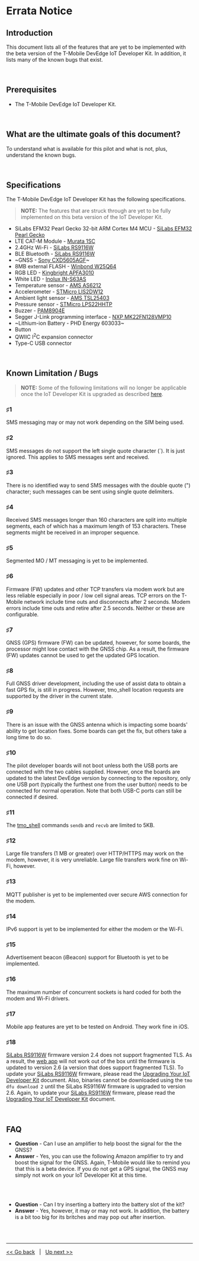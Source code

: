 # Errata Notice

## Introduction
This document lists all of the features that are yet to be implemented with the beta version of the T-Mobile DevEdge IoT Developer Kit.  In addition, it lists many of the known bugs that exist. 

<br>

## Prerequisites
- The T-Mobile DevEdge IoT Developer Kit. 

<br>

## What are the ultimate goals of this document?
To understand what is available for this pilot and what is not, plus, understand the known bugs. 

<br>

## Specifications
The T-Mobile DevEdge IoT Developer Kit has the following specifications.

> **NOTE:** The features that are struck through are yet to be fully implemented on this beta version of the IoT Developer Kit.

- SiLabs EFM32 Pearl Gecko 32-bit ARM Cortex M4 MCU - [SiLabs EFM32 Pearl Gecko](https://www.silabs.com/mcu/32-bit-microcontrollers/efm32-pearl-gecko)
- LTE CAT-M Module - [Murata 1SC](https://www.t-mobile.com/content/dam/tfb/pdf/tfb-iot/LBADXX01SC_Data_Sheet_v1.7.pdf)
- 2.4GHz Wi-Fi - [SiLabs RS9116W](https://www.silabs.com/wireless/wi-fi/rs9116-wi-fi-ncp-modules/device.rs9116w-sb00-aa0)
- BLE Bluetooth - [SiLabs RS9116W](https://www.silabs.com/wireless/wi-fi/rs9116-wi-fi-ncp-modules/device.rs9116w-sb00-aa0)
- ~GNSS - [Sony CXD5605AGF](https://www.sony-semicon.co.jp/e/products/lsi/gps/product.html)~
- 8MB external FLASH - [Winbond W25Q64](https://www.winbond.com/resource-files/w25q64fv%20revq%2006142016.pdf)
- RGB LED - [Kingbright APFA3010](https://www.kingbrightusa.com/images/catalog/SPEC/APFA3010LSEEZGKQBKC.pdf)
- White LED - [Inolux IN-S63AS](https://www.inolux-corp.com/datasheet/SMDLED/Mono%20Color%20Side%20View/IN-S63AS%20Series_V1.0.pdf)
- Temperature sensor - [AMS AS6212](https://ams.com/en/as621x)
- Accelerometer - [STMicro LIS2DW12](https://www.st.com/resource/en/datasheet/lis2dw12.pdf)
- Ambient light sensor - [AMS TSL25403](https://ams.com/documents/20143/36005/TSL2540_DS000564_4-00.pdf/39728ac4-098c-9eca-b5ca-61d9c6f3a588)
- Pressure sensor - [STMicro LPS22HHTP](https://www.st.com/resource/en/datasheet/lps22hh.pdf)
- Buzzer - [PAM8904E](https://www.diodes.com/assets/Datasheets/PAM8904E.pdf)
- Segger J-Link programming interface - [NXP MK22FN128VMP10](https://www.nxp.com/part/MK22FN128VMP10#/)
- ~Lithium-ion Battery - PHD Energy 603033~
- Button
- QWIIC I<sup>2</sup>C expansion connector
- Type-C USB connector

<br>

## Known Limitation / Bugs 

> **NOTE:** Some of the following limitations will no longer be applicable once the IoT Developer Kit is upgraded as described [here](09-Upgrading-your-IoT-Developer-Kit.md).

### &#9839;1
SMS messaging may or may not work depending on the SIM being used.

### &#9839;2
SMS messages do not support the left single quote character (`). It is just ignored. This applies to SMS messages sent and received.

### &#9839;3
There is no identified way to send SMS messages with the double quote (") character; such messages can be sent using single quote delimiters.

### &#9839;4
Received SMS messages longer than 160 characters are split into multiple segments, each of which has a maximum length of 153 characters. These segments might be received in an improper sequence.

### &#9839;5
Segmented MO / MT messaging is yet to be implemented.

### &#9839;6
Firmware (FW) updates and other TCP transfers via modem work but are less reliable especially in poor / low cell signal areas. TCP errors on the T-Mobile network include time outs and disconnects after 2 seconds. Modem errors include time outs and retire after 2.5 seconds. Neither or these are configurable. 

### &#9839;7
GNSS (GPS) firmware (FW) can be updated, however, for some boards, the processor might lose contact with the GNSS chip. As a result, the firmware (FW) updates cannot be used to get the updated GPS location.

### &#9839;8
Full GNSS driver development, including the use of assist data to obtain a fast GPS fix, is still in progress. However, tmo_shell location requests are supported by the driver in the current state.

### &#9839;9
There is an issue with the GNSS antenna which is impacting some boards' ability to get location fixes. Some boards can get the fix, but others take a long time to do so.

### &#9839;10
The pilot developer boards will not boot unless both the USB ports are connected with the two cables supplied. However, once the boards are updated to the latest DevEdge version by connecting to the repository, only one USB port (typically the furthest one from the user button) needs to be connected for normal operation. Note that both USB-C ports can still be connected if desired. 

### &#9839;11
The [tmo_shell](06-Interacting-with-the-Kit-at-CLI-via-the-tmo_shell.md) commands `sendb` and `recvb` are limited to 5KB.

### &#9839;12
Large file transfers (1 MB or greater) over HTTP/HTTPS may work on the modem, however, it is very unreliable. Large file transfers work fine on Wi-Fi, however.

### &#9839;13
MQTT publisher is yet to be implemented over secure AWS connection for the modem.

### &#9839;14
IPv6 support is yet to be implemented for either the modem or the Wi-Fi.

### &#9839;15
Advertisement beacon (iBeacon) support for Bluetooth is yet to be implemented.

### &#9839;16
The maximum number of concurrent sockets is hard coded for both the modem and Wi-Fi drivers.

### &#9839;17
Mobile app features are yet to be tested on Android. They work fine in iOS.

### &#9839;18
[SiLabs RS9116W](https://www.silabs.com/wireless/wi-fi/rs9116-wi-fi-ncp-modules/device.rs9116w-sb00-aa0) firmware version 2.4 does not support fragmented TLS. As a result, the [web app](10-Accompanying-Apps.md) will not work out of the box until the firmware is updated to version 2.6 (a version that does support fragmented TLS). To update your [SiLabs RS9116W](https://www.silabs.com/wireless/wi-fi/rs9116-wi-fi-ncp-modules/device.rs9116w-sb00-aa0) firmware, please read the [Upgrading Your IoT Developer Kit](09-Upgrading-your-IoT-Developer-Kit.md) document.  Also, binaries cannot be downloaded using the `tmo dfu download 2` until the SiLabs RS9116W firmware is upgraded to version 2.6. Again, to update your [SiLabs RS9116W](https://www.silabs.com/wireless/wi-fi/rs9116-wi-fi-ncp-modules/device.rs9116w-sb00-aa0) firmware, please read the [Upgrading Your IoT Developer Kit](09-Upgrading-your-IoT-Developer-Kit.md) document.

<br>

## FAQ

- **Question** - Can I use an amplifier to help boost the signal for the the GNSS? 
- **Answer** - Yes, you can use the following Amazon amplifier to try and boost the signal for the GNSS.  Again, T-Mobile would like to remind you that this is a beta device. If you do not get a  GPS signal, the GNSS may simply not work on your IoT Developer Kit at this time. 

<br><br>

- **Question** - Can I try inserting a battery into the battery slot of the kit?
- **Answer** - Yes, however, it may or may not work. In addition, the battery is a bit too big for its britches and may pop out after insertion.

<br><br>
***
[<< Go back](13-FAQ.md) &nbsp; | &nbsp; [Up next >>](15-Release-Notes.md)
